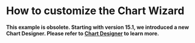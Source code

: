 # How to customize the Chart Wizard

<p><b>This example is obsolete. Starting with version 15.1, we introduced a new Chart Designer. Please refer to <a href="https://docs.devexpress.com/WindowsForms/114070/Controls-and-Libraries/Chart-Control/Design-Time-Features/Chart-Designer">Chart Designer</a> to learn more.</b></p> 

<br/>



